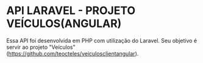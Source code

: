# API LARAVEL - PROJETO VEÍCULOS(ANGULAR)


Essa API foi desenvolvida em PHP com utilização do Laravel. Seu objetivo é servir ao projeto "Veículos"(https://github.com/teocteles/veiculosclientangular).
